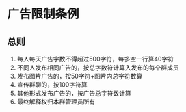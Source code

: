 # 广告限制条例

## 总则

1. 每人每天广告字数不得超过500字符，每多空一行算40字符
2. 不同人发布相同广告的，按总字数符计算入发布的每个群成员
3. 发布图片广告的，按50字符+图片内总字符数算
4. 宣传群聊的，按100字符算
5. 其他形式发布广告的，按广告总字符数计算
6. 最终解释权归本群管理员所有
